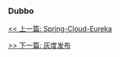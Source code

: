 ### Dubbo



[<< 上一篇: Spring-Cloud-Eureka](10-分布式/Spring-Cloud-Eureka.md)

[>> 下一篇: 灰度发布](10-分布式/灰度发布.md)
